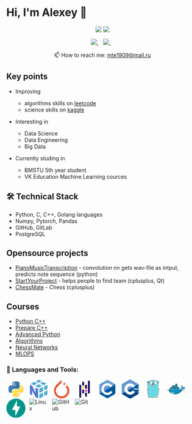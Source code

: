 # Hi, I'm Alexey 👋


<p align = 'center'>
 <a href="https://github-readme-stats.vercel.app/api?username=sibwa0&show_icons=true&count_private=true"><img height=150 src="https://github-readme-stats.vercel.app/api?username=sibwa0&show_icons=true&count_private=true" /></a>
<a href="https://github.com/sibwa0/github-readme-stats"><img height=150 src="https://github-readme-stats.vercel.app/api/top-langs/?username=sibwa0&layout=compact" /></a>
 </p>

<p align='center'>
   <a href="https://t.me/sibwa0" target="_blank">
    <img src="https://img.shields.io/badge/Telegram-2CA5E0?style=for-the-badge&logo=telegram&logoColor=white" />        
  </a>&nbsp;&nbsp;
  <a href="https://vk.com/sibwa" target="_blank">
    <img src="https://img.shields.io/badge/vk-%230077B5.svg?&style=for-the-badge&logo=vk&logoColor=white" />
  </a>&nbsp;&nbsp;
 <p align='center'>
  📫  How to reach me: <a href='mte1909@mai.ru'>mte1909@mail.ru</a>
</p>


## Key points
*   Improving 
    *   algorithms skills on [leetcode](https://leetcode.com/alexey1909/)
    *   science skills on [kaggle](https://www.kaggle.com/sklaa00/)

*   Interesting in 
    *   Data Science
    *   Data Engineering
    *   Big Data
*   Currently studing in 
    *   BMSTU 5th year student
    *   VK Education Machine Learning cources


## 🛠 Technical Stack
*   Python, C, C++, Golang languages
*   Numpy, Pytorch, Pandas
*   GitHub, GitLab
*   PostgreSQL


## Opensource projects

*   [PianoMusicTranscription](https://github.com/ilya0100/MusicTranscription/tree/develop) - convolution nn gets wav-file as intput, predicts note sequence (python)
*   [StartYourProject](https://github.com/v-mk-s/StartYourProject/tree/alexey_go_Qt) - helps people to find team (cplusplus, Qt)
*   [ChessMate](https://github.com/ilya0100/ChessMate/tree/master) - Chess (cplusplus)


## Courses

*   [Python C++](https://stepik.org/users/352084771/certificates?preview=true)
*   [Prepare C++](https://park.vk.company/curriculum/certificates/download/2919/0c14817b-8639-4adc-9d8b-9ebeca775d88/)
*   [Advanced Python](https://github.com/sibwa0/deep_python_hw)
*   [Algorithms](https://github.com/sibwa0/algorithms)
*   [Neural Networks](https://github.com/sibwa0/neural_networks_vk_edu)
*   [MLOPS](https://github.com/sibwa0/alexey_sklyannyy)


### 🧰 Languages and Tools:
<img align="left" alt="Python" width="50px" style="padding-right:10px;" src="https://raw.githubusercontent.com/devicons/devicon/v2.15.1/icons/python/python-original.svg" />
<img align="left" alt="Numpy" width="50px" style="padding-right:10px;" src="https://raw.githubusercontent.com/devicons/devicon/v2.15.1/icons/numpy/numpy-original.svg" />
<img align="left" alt="Pytorch" width="50px" style="padding-right:10px;" src="https://raw.githubusercontent.com/devicons/devicon/v2.15.1/icons/pytorch/pytorch-original.svg" />
<img align="left" alt="Pandas" width="50px" style="padding-right:10px;" src="https://raw.githubusercontent.com/devicons/devicon/v2.15.1/icons/pandas/pandas-original.svg" />
<img align="left" alt="C" width="50px"  style="padding-right:10px;" src="https://raw.githubusercontent.com/devicons/devicon/v2.15.1/icons/c/c-original.svg" />
<img align="left" alt="Cpp" width="50px"  style="padding-right:10px;" src="https://raw.githubusercontent.com/devicons/devicon/v2.15.1/icons/cplusplus/cplusplus-original.svg" />
<img align="left" alt="Golang" width="50px" style="padding-right:10px;" src="https://raw.githubusercontent.com/devicons/devicon/v2.15.1/icons/go/go-original.svg" />
<img align="left" alt="Docker" width="50px" style="padding-right:10px;" src="https://raw.githubusercontent.com/devicons/devicon/v2.15.1/icons/docker/docker-original.svg" />
<img align="left" alt="FastAPI" width="50px" style="padding-right:10px;" src="https://raw.githubusercontent.com/devicons/devicon/v2.15.1/icons/fastapi/fastapi-original.svg" />
<img align="left" alt="Linux" width="50px" style="padding-right:10px;" src="https://cdn.jsdelivr.net/gh/devicons/devicon/icons/linux/linux-original.svg" />
<img align="left" alt="GitHub" width="50px" style="padding-right:10px;" src="https://cdn.jsdelivr.net/gh/devicons/devicon/icons/github/github-original.svg" />
<img align="left" alt="Git" width="50px" style="padding-right:10px;" src="https://cdn.jsdelivr.net/gh/devicons/devicon/icons/git/git-original.svg" />
<br />
<br />
